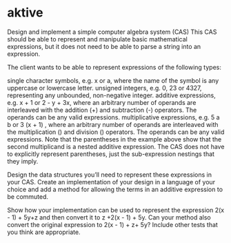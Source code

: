 # aktive
Design and implement a simple computer algebra system (CAS)
This CAS should be able to represent and manipulate basic mathematical expressions, but it does not need to be able to parse a string into an expression.

The client wants to be able to represent expressions of the following types:

single character symbols, e.g. x or a, where the name of the symbol is any uppercase or lowercase letter.
unsigned integers, e.g. 0, 23 or 4327, representing any unbounded, non-negative integer.
additive expressions, e.g. x + 1 or 2 - y + 3x, where an arbitrary number of operands are interleaved with the addition (+) and subtraction (-) operators. The operands can be any valid expressions.
multiplicative expressions, e.g. 5  a  b or 3  (x + 1) , where an arbitrary number of operands are interleaved with the multiplication () and division () operators. The operands can be any valid expressions. Note that the parentheses in the example above show that the second multiplicand is a nested additive expression. The CAS does not have to explicitly represent parentheses, just the sub-expression nestings that they imply.

Design the data structures you’ll need to represent these expressions in your CAS. Create an implementation of your design in a language of your choice and add a method for allowing the terms in an additive expression to be commuted.

Show how your implementation can be used to represent the expression 2(x - 1) + 5y+z and then convert it to z +2(x - 1) + 5y. Can your method also convert the original expression to 2(x - 1) + z+ 5y? Include other tests that you think are appropriate.
